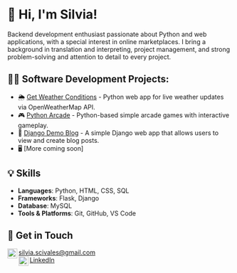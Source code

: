 <h1>👋 Hi, I'm Silvia!</h1>

<p>Backend development enthusiast passionate about Python and web applications, with a special interest in online marketplaces. I bring a background in translation and interpreting, project management, and strong problem-solving and attention to detail to every project.
</p>

<h2>👨‍💻 Software Development Projects:</h2>

- 🌦️ [Get Weather Conditions](https://github.com/SilviaScivales/py-get-weather-conditions) - Python web app for live weather updates via OpenWeatherMap API.
- 🎮 [Python Arcade](https://github.com/SilviaScivales/py-arcade.git) - Python-based simple arcade games with interactive gameplay.
- 📝 [Django Demo Blog](https://github.com/SilviaScivales/dj-demo-blog) - A simple Django web app that allows users to view and create blog posts. 
- 🖥️ [More coming soon]

<h2>💡 Skills</h2>

- **Languages**: Python, HTML, CSS, SQL  
- **Frameworks**: Flask, Django
- **Database**: MySQL
- **Tools & Platforms**: Git, GitHub, VS Code  

<h2> 📩 Get in Touch</h2>

<img align="left" alt="SilviaScivales | Email" width="22px" src="https://static.vecteezy.com/system/resources/thumbnails/050/663/133/small/email-envelope-line-stroke-icon-free-vector.jpg"/>[silvia.scivales@gmail.com](mailto:silvia.scivales@gmail.com)
<br><img align="left" alt="SilviaScivales | LinkedIn" width="22px" src="https://www.svgrepo.com/show/157006/linkedin.svg"/>[LinkedIn](https://www.linkedin.com/in/silviascivales/)

<!--
**joshmadakor1/joshmadakor1** is a ✨ _special_ ✨ repository because its `README.md` (this file) appears on your GitHub profile.

Here are some ideas to get you started:

- 🔭 I’m currently working on ...
- 🌱 I’m currently learning ...
- 👯 I’m looking to collaborate on ...
- 🤔 I’m looking for help with ...
- 💬 Ask me about ...
- 📫 How to reach me: ...
- 😄 Pronouns: ...
- ⚡ Fun fact: ...
-->
